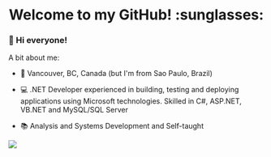 <h1 align="center">Welcome to my GitHub! :sunglasses: </h1>

### :wave: Hi everyone!

A bit about me:

- :round_pushpin:  Vancouver, BC, Canada (but I'm from Sao Paulo, Brazil)
 
- :computer:  .NET Developer experienced in building, testing and deploying applications using Microsoft technologies. Skilled in C#, ASP.NET, VB.NET and MySQL/SQL Server

- :books:  Analysis and Systems Development and Self-taught
 
<img src="https://github-readme-stats.vercel.app/api/top-langs/?username=lucasrochadejesus&layout=compact" />

